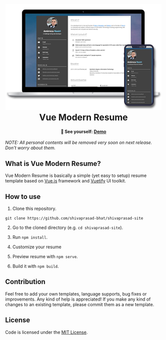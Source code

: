 <h1 align="center">
  <br>
  <a target="_blank" href="https://shivaprasadbhat.herokuapp.com/">
    <img src="src/assets/logo.png" alt="SPSite">
  </a>
  <br>
  Vue Modern Resume
  <br>
</h1>

<h4 align="center">
  🚀 See yourself:
  <a href="https://shivaprasadbhat.herokuapp.com/">
     Demo
  </a>
</h4>

*NOTE: All personal contents will be removed very soon on next release. Don't worry about them.*

## What is Vue Modern Resume?
Vue Modern Resume is basically a simple (yet easy to setup) resume template based on <a href="https://vuejs.org/">Vue.js</a> framework and <a href="https://vuetifyjs.com/">Vuetify</a> UI toolkit.




## How to use

1. Clone this repository.
```
git clone https://github.com/shivaprasad-bhat/shivaprasad-site
```

2. Go to the cloned directory (e.g. `cd shivaprasad-site`).

3. Run `npm install`.

4. Customize your resume

5. Preview resume with `npm serve`.

6. Build it with `npm build`.

## Contribution
Feel free to add your own templates, language supports, bug fixes or improvements. Any kind of help is appreciated! If you make any kind of changes to an existing template, please commit them as a new template.

## License
Code is licensed under the [MIT License](LICENSE).

